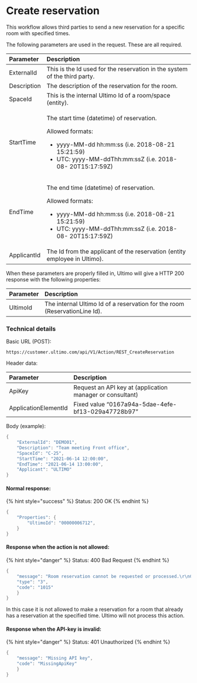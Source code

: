 # Create reservation

This workflow allows third parties to send a new reservation for a specific room with specified times.

The following parameters are used in the request. These are all required.

<table>
  <thead>
    <tr>
      <th style="text-align:left"><b>Parameter</b>
      </th>
      <th style="text-align:left"><b>Description</b>
      </th>
    </tr>
  </thead>
  <tbody>
    <tr>
      <td style="text-align:left">ExternalId</td>
      <td style="text-align:left">This is the Id used for the reservation in the system of the third party.</td>
    </tr>
    <tr>
      <td style="text-align:left">Description</td>
      <td style="text-align:left">The description of the reservation for the room.</td>
    </tr>
    <tr>
      <td style="text-align:left">SpaceId</td>
      <td style="text-align:left">This is the internal Ultimo Id of a room/space (entity).</td>
    </tr>
    <tr>
      <td style="text-align:left">StartTime</td>
      <td style="text-align:left">
        <p>The start time (datetime) of reservation.</p>
        <p>Allowed formats:</p>
        <ul>
          <li>yyyy-MM-dd hh:mm:ss (i.e. 2018-08-21 15:21:59)</li>
          <li>UTC: yyyy-MM-ddThh:mm:ssZ (i.e. 2018-08- 20T15:17:59Z)</li>
        </ul>
      </td>
    </tr>
    <tr>
      <td style="text-align:left">EndTime</td>
      <td style="text-align:left">
        <p>The end time (datetime) of reservation.</p>
        <p>Allowed formats:</p>
        <ul>
          <li>yyyy-MM-dd hh:mm:ss (i.e. 2018-08-21 15:21:59)</li>
          <li>UTC: yyyy-MM-ddThh:mm:ssZ (i.e. 2018-08- 20T15:17:59Z)</li>
        </ul>
      </td>
    </tr>
    <tr>
      <td style="text-align:left">ApplicantId</td>
      <td style="text-align:left">The Id from the applicant of the reservation (entity employee in Ultimo).</td>
    </tr>
  </tbody>
</table>

When these parameters are properly filled in, Ultimo will give a HTTP 200 response with the following properties:

| Parameter | Description |
| :--- | :--- |
| UltimoId | The internal Ultimo Id of a reservation for the room \(ReservationLine Id\). |

### Technical details 

Basic URL \(POST\):

`https://customer.ultimo.com/api/V1/Action/REST_CreateReservation`

Header data:

| Parameter | Description |
| :--- | :--- |
| ApiKey | Request an API key at \(application manager or consultant\) |
| ApplicationElementId | Fixed value “0167a94a-5dae-4efe-bf13-029a47728b97” |

Body \(example\):

```csharp
{
    "ExternalId": "DEMO01",
    "Description": "Team meeting Front office",
    "SpaceId": "C-25",
    "StartTime": "2021-06-14 12:00:00",
    "EndTime": "2021-06-14 13:00:00",
    "Applicant": "ULTIMO"
}    
```

#### Normal response:

{% hint style="success" %}
Status: 200 OK
{% endhint %}

```csharp
{
    "Properties": {
        "UltimoId": "00000006712",
    }
}
```

#### Response when the action is not allowed:

{% hint style="danger" %}
Status: 400 Bad Request
{% endhint %}

```csharp
{
    "message": "Room reservation cannot be requested or processed.\r\nCause: meeting room is not available.",
    "type": "3",
    "code": "1015"
    }
}
```

In this case it is not allowed to make a reservation for a room that already has a reservation at the specified time. Ultimo will not process this action.

#### Response when the API-key is invalid:

{% hint style="danger" %}
Status: 401 Unauthorized
{% endhint %}

```csharp
{
    "message": "Missing API key",
    "code": "MissingApiKey"
    }
}
```

